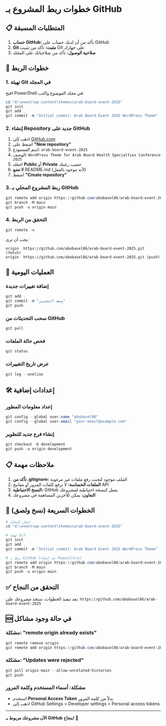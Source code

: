 # خطوات ربط المشروع بـ GitHub

## 📋 المتطلبات المسبقة

1. **حساب GitHub:** تأكد من أن لديك حساب على GitHub
2. **Git مثبت:** تأكد من تثبيت Git على جهازك
3. **صلاحية الوصول:** تأكد من صلاحياتك على المجلد

## 🚀 خطوات الربط

### 1. تهيئة Git في المجلد

افتح PowerShell في مجلد الموضوع واكتب:

```powershell
cd "d:\event\wp-content\themes\arab-board-event-2025"
git init
git add .
git commit -m "Initial commit: Arab Board Event 2025 WordPress Theme"
```

### 2. إنشاء Repository جديد على GitHub

1. اذهب إلى [GitHub.com](https://github.com)
2. اضغط على **"New repository"**
3. اسم المستودع: `arab-board-event-2025`
4. الوصف: `WordPress Theme for Arab Board Health Specialties Conference 2025`
5. اجعله **Public** أو **Private** حسب رغبتك
6. **لا تضع** README.md (لأنه موجود بالفعل)
7. اضغط **"Create repository"**

### 3. ربط المشروع المحلي بـ GitHub

```powershell
git remote add origin https://github.com/abobasel86/arab-board-event-2025.git
git branch -M main
git push -u origin main
```

### 4. التحقق من الربط

```powershell
git remote -v
```

يجب أن ترى:
```
origin  https://github.com/abobasel86/arab-board-event-2025.git (fetch)
origin  https://github.com/abobasel86/arab-board-event-2025.git (push)
```

## 🔄 العمليات اليومية

### إضافة تغييرات جديدة
```powershell
git add .
git commit -m "وصف التغيير"
git push
```

### سحب التحديثات من GitHub
```powershell
git pull
```

### فحص حالة الملفات
```powershell
git status
```

### عرض تاريخ التغييرات
```powershell
git log --oneline
```

## 🛠️ إعدادات إضافية

### إعداد معلومات المطور
```powershell
git config --global user.name "abobasel86"
git config --global user.email "your-email@example.com"
```

### إنشاء فرع جديد للتطوير
```powershell
git checkout -b development
git push -u origin development
```

## 📋 ملاحظات مهمة

1. **تأكد من .gitignore:** الملف موجود لتجنب رفع ملفات غير مرغوبة
2. **الملفات الحساسة:** لا ترفع كلمات المرور أو مفاتيح API
3. **النسخ الاحتياطية:** GitHub يعمل كنسخة احتياطية لمشروعك
4. **التعاون:** يمكن للآخرين المساهمة في مشروعك

## 🎯 الخطوات السريعة (نسخ ولصق)

```powershell
# انتقل للمجلد
cd "d:\event\wp-content\themes\arab-board-event-2025"

# تهيئة Git
git init
git add .
git commit -m "Initial commit: Arab Board Event 2025 WordPress Theme"

# ربط بـ GitHub (بعد إنشاء Repository)
git remote add origin https://github.com/abobasel86/arab-board-event-2025.git
git branch -M main
git push -u origin main
```

## ✅ التحقق من النجاح

بعد تنفيذ الخطوات، ستجد مشروعك على:
`https://github.com/abobasel86/arab-board-event-2025`

## 🆘 في حالة وجود مشاكل

### مشكلة: "remote origin already exists"
```powershell
git remote remove origin
git remote add origin https://github.com/abobasel86/arab-board-event-2025.git
```

### مشكلة: "Updates were rejected"
```powershell
git pull origin main --allow-unrelated-histories
git push
```

### مشكلة: أسماء المستخدم وكلمة المرور
- استخدم **Personal Access Token** بدلاً من كلمة المرور
- اذهب إلى GitHub Settings > Developer settings > Personal access tokens

---

**الآن مشروعك مربوط بـ GitHub بنجاح! 🎉**